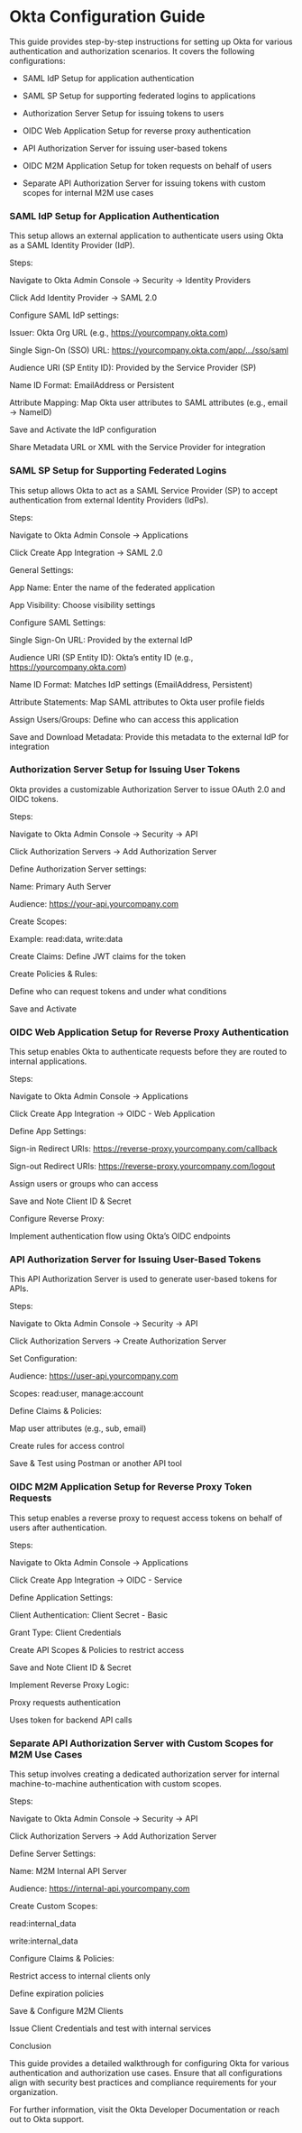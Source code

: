 
# Okta Configuration Guide

This guide provides step-by-step instructions for setting up Okta for various authentication and authorization scenarios. It covers the following configurations:

- SAML IdP Setup for application authentication

- SAML SP Setup for supporting federated logins to applications

- Authorization Server Setup for issuing tokens to users

- OIDC Web Application Setup for reverse proxy authentication

- API Authorization Server for issuing user-based tokens

- OIDC M2M Application Setup for token requests on behalf of users

- Separate API Authorization Server for issuing tokens with custom scopes for internal M2M use cases

### SAML IdP Setup for Application Authentication

This setup allows an external application to authenticate users using Okta as a SAML Identity Provider (IdP).

Steps:

Navigate to Okta Admin Console → Security → Identity Providers

Click Add Identity Provider → SAML 2.0

Configure SAML IdP settings:

Issuer: Okta Org URL (e.g., https://yourcompany.okta.com)

Single Sign-On (SSO) URL: https://yourcompany.okta.com/app/.../sso/saml

Audience URI (SP Entity ID): Provided by the Service Provider (SP)

Name ID Format: EmailAddress or Persistent

Attribute Mapping: Map Okta user attributes to SAML attributes (e.g., email → NameID)

Save and Activate the IdP configuration

Share Metadata URL or XML with the Service Provider for integration

### SAML SP Setup for Supporting Federated Logins

This setup allows Okta to act as a SAML Service Provider (SP) to accept authentication from external Identity Providers (IdPs).

Steps:

Navigate to Okta Admin Console → Applications

Click Create App Integration → SAML 2.0

General Settings:

App Name: Enter the name of the federated application

App Visibility: Choose visibility settings

Configure SAML Settings:

Single Sign-On URL: Provided by the external IdP

Audience URI (SP Entity ID): Okta’s entity ID (e.g., https://yourcompany.okta.com)

Name ID Format: Matches IdP settings (EmailAddress, Persistent)

Attribute Statements: Map SAML attributes to Okta user profile fields

Assign Users/Groups: Define who can access this application

Save and Download Metadata: Provide this metadata to the external IdP for integration

### Authorization Server Setup for Issuing User Tokens

Okta provides a customizable Authorization Server to issue OAuth 2.0 and OIDC tokens.

Steps:

Navigate to Okta Admin Console → Security → API

Click Authorization Servers → Add Authorization Server

Define Authorization Server settings:

Name: Primary Auth Server

Audience: https://your-api.yourcompany.com

Create Scopes:

Example: read:data, write:data

Create Claims: Define JWT claims for the token

Create Policies & Rules:

Define who can request tokens and under what conditions

Save and Activate

### OIDC Web Application Setup for Reverse Proxy Authentication

This setup enables Okta to authenticate requests before they are routed to internal applications.

Steps:

Navigate to Okta Admin Console → Applications

Click Create App Integration → OIDC - Web Application

Define App Settings:

Sign-in Redirect URIs: https://reverse-proxy.yourcompany.com/callback

Sign-out Redirect URIs: https://reverse-proxy.yourcompany.com/logout

Assign users or groups who can access

Save and Note Client ID & Secret

Configure Reverse Proxy:

Implement authentication flow using Okta’s OIDC endpoints

### API Authorization Server for Issuing User-Based Tokens

This API Authorization Server is used to generate user-based tokens for APIs.

Steps:

Navigate to Okta Admin Console → Security → API

Click Authorization Servers → Create Authorization Server

Set Configuration:

Audience: https://user-api.yourcompany.com

Scopes: read:user, manage:account

Define Claims & Policies:

Map user attributes (e.g., sub, email)

Create rules for access control

Save & Test using Postman or another API tool

### OIDC M2M Application Setup for Reverse Proxy Token Requests

This setup enables a reverse proxy to request access tokens on behalf of users after authentication.

Steps:

Navigate to Okta Admin Console → Applications

Click Create App Integration → OIDC - Service

Define Application Settings:

Client Authentication: Client Secret - Basic

Grant Type: Client Credentials

Create API Scopes & Policies to restrict access

Save and Note Client ID & Secret

Implement Reverse Proxy Logic:

Proxy requests authentication

Uses token for backend API calls

### Separate API Authorization Server with Custom Scopes for M2M Use Cases

This setup involves creating a dedicated authorization server for internal machine-to-machine authentication with custom scopes.

Steps:

Navigate to Okta Admin Console → Security → API

Click Authorization Servers → Add Authorization Server

Define Server Settings:

Name: M2M Internal API Server

Audience: https://internal-api.yourcompany.com

Create Custom Scopes:

read:internal_data

write:internal_data

Configure Claims & Policies:

Restrict access to internal clients only

Define expiration policies

Save & Configure M2M Clients

Issue Client Credentials and test with internal services

Conclusion

This guide provides a detailed walkthrough for configuring Okta for various authentication and authorization use cases. Ensure that all configurations align with security best practices and compliance requirements for your organization.

For further information, visit the Okta Developer Documentation or reach out to Okta support.




